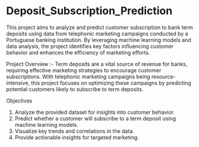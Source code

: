 # Deposit_Subscription_Prediction
This project aims to analyze and predict customer subscription to bank term deposits using data from telephonic marketing campaigns conducted by a Portuguese banking institution. By leveraging machine learning models and data analysis, the project identifies key factors influencing customer behavior and enhances the efficiency of marketing efforts.

Project Overview :-
Term deposits are a vital source of revenue for banks, requiring effective marketing strategies to encourage customer subscriptions. With telephonic marketing campaigns being resource-intensive, this project focuses on optimizing these campaigns by predicting potential customers likely to subscribe to term deposits.

Objectives
  1. Analyze the provided dataset for insights into customer behavior.
  2. Predict whether a customer will subscribe to a term deposit using machine learning models.
  3. Visualize key trends and correlations in the data.
  4. Provide actionable insights for targeted marketing.
